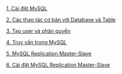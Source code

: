 ﻿﻿[1. Cài đặt MySQL](docs/Cài_đặt_MySQL.md)[2. Các thao tác cơ bản với Database và Table](docs/Các_thao_tác_cơ_bản_với_Database_và_Table.md)[3. Tạo user và phân quyền ](docs/Tạo_user_và_phân_quyền.md)[4. Truy vấn trong MySQL ](docs/Truy_vấn_mysql.md) [5. MySQL Replication Master-Slave](docs/Mysql_replication_master_slave.md)[6. Cài đặt MySQL Replication Master-Slave](setup/Cai_dat_master_slave.md)